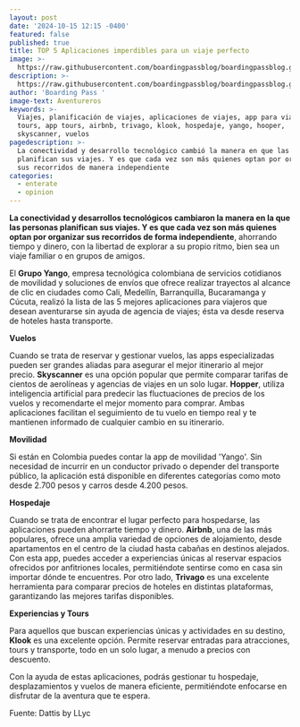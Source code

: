 ```yaml
---
layout: post
date: '2024-10-15 12:15 -0400'
featured: false
published: true
title: TOP 5 Aplicaciones imperdibles para un viaje perfecto
image: >-
  https://raw.githubusercontent.com/boardingpassblog/boardingpassblog.github.io/refs/heads/main/assets/images/viajeros%20x.jpg
description: >-
  https://raw.githubusercontent.com/boardingpassblog/boardingpassblog.github.io/refs/heads/main/assets/images/viajeros%20x.jpg
author: 'Boarding Pass '
image-text: Aventureros
keywords: >-
  Viajes, planificación de viajes, aplicaciones de viajes, app para viajeros,
  tours, app tours, airbnb, trivago, klook, hospedaje, yango, hooper,
  skyscanner, vuelos
pagedescription: >-
  La conectividad y desarrollo tecnológico cambió la manera en que las personas
  planifican sus viajes. Y es que cada vez son más quienes optan por organizar
  sus recorridos de manera independiente
categories:
  - enterate
  - opinion
---
```

**La conectividad y desarrollos tecnológicos cambiaron la manera en la que las personas planifican sus viajes. Y es que cada vez son más quienes optan por organizar sus recorridos de forma independiente**, ahorrando tiempo y dinero, con la libertad de explorar a su propio ritmo, bien sea un viaje familiar o en grupos de amigos.  

El **Grupo Yango**, empresa tecnológica colombiana de servicios cotidianos de movilidad y soluciones de envíos que ofrece realizar trayectos al alcance de clic en ciudades como Cali, Medellín, Barranquilla, Bucaramanga y Cúcuta, realizó la lista de las 5 mejores aplicaciones para viajeros que desean aventurarse sin ayuda de agencia de viajes; ésta va desde reserva de hoteles hasta transporte. 

**Vuelos**

Cuando se trata de reservar y gestionar vuelos, las apps especializadas pueden ser grandes aliadas para asegurar el mejor itinerario al mejor precio. **Skyscanner** es una opción popular que permite comparar tarifas de cientos de aerolíneas y agencias de viajes en un solo lugar. **Hopper**, utiliza inteligencia artificial para predecir las fluctuaciones de precios de los vuelos y recomendarte el mejor momento para comprar. Ambas aplicaciones facilitan el seguimiento de tu vuelo en tiempo real y te mantienen informado de cualquier cambio en su itinerario. 

**Movilidad** 

Si están en Colombia puedes contar la app de movilidad 'Yango'. Sin necesidad de incurrir en un conductor privado o depender del transporte público, la aplicación está disponible en diferentes categorías como moto desde 2.700 pesos y carros desde 4.200 pesos.

**Hospedaje**

Cuando se trata de encontrar el lugar perfecto para hospedarse, las aplicaciones pueden ahorrarte tiempo y dinero. **Airbnb**, una de las más populares, ofrece una amplia variedad de opciones de alojamiento, desde apartamentos en el centro de la ciudad hasta cabañas en destinos alejados. Con esta app, puedes acceder a experiencias únicas al reservar espacios ofrecidos por anfitriones locales, permitiéndote sentirse como en casa sin importar dónde te encuentres. 
Por otro lado, **Trivago** es una excelente herramienta para comparar precios de hoteles en distintas plataformas, garantizando las mejores tarifas disponibles. 

**Experiencias y Tours**

Para aquellos que buscan experiencias únicas y actividades en su destino, **Klook** es una excelente opción. Permite reservar entradas para atracciones, tours y transporte, todo en un solo lugar, a menudo a precios con descuento. 

Con la ayuda de estas aplicaciones, podrás gestionar tu hospedaje, desplazamientos y vuelos de manera eficiente, permitiéndote enfocarse en disfrutar de la aventura que te espera.

Fuente: Dattis by LLyc
